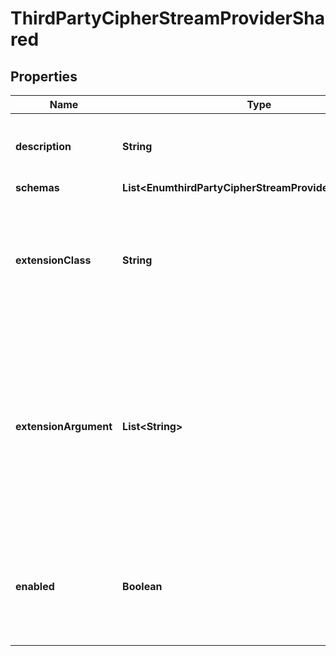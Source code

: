 

# ThirdPartyCipherStreamProviderShared


## Properties

| Name | Type | Description | Notes |
|------------ | ------------- | ------------- | -------------|
|**description** | **String** | A description for this Cipher Stream Provider |  [optional] |
|**schemas** | **List&lt;EnumthirdPartyCipherStreamProviderSchemaUrn&gt;** |  |  |
|**extensionClass** | **String** | The fully-qualified name of the Java class providing the logic for the Third Party Cipher Stream Provider. |  |
|**extensionArgument** | **List&lt;String&gt;** | The set of arguments used to customize the behavior for the Third Party Cipher Stream Provider. Each configuration property should be given in the form &#39;name&#x3D;value&#39;. |  [optional] |
|**enabled** | **Boolean** | Indicates whether this Cipher Stream Provider is enabled for use in the Directory Server. |  |



